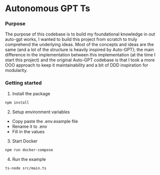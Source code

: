 # Autonomous GPT Ts

### Purpose
The purpose of this codebase is to build my foundational knowledge in out auto-gpt works, I wanted to build this project from scratch to truly comprehend the underlying ideas. Most of the concepts and ideas are the same (and a lot of the structure is heavily inspired by Auto-GPT); the main difference in the implementation between this implementation (at the time I start this project) and the original Auto-GPT codebase is that I took a more OOO approach to keep it maintainability and a bit of DDD inspiration for modularity.

### Getting started

1. Install the package

```bash
npm install
```

2. Setup environment variables

- Copy paste the .env.example file 
- Rename it to .env
- Fill in the values

3. Start Docker

```bash
npm run docker-compose
```

4. Run the example

```bash
ts-node src/main.ts
```
